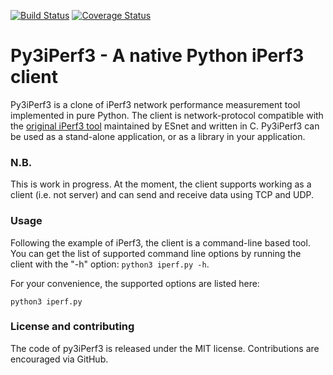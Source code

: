[![Build Status](https://img.shields.io/travis/justas-/py3iperf3.svg)](https://travis-ci.org/justas-/py3iperf3) [![Coverage Status](https://img.shields.io/coveralls/github/justas-/py3iperf3.svg)](https://coveralls.io/github/justas-/py3iperf3?branch=master)

# Py3iPerf3 - A native Python iPerf3 client

Py3iPerf3 is a clone of iPerf3 network performance measurement tool implemented in pure Python. The client is network-protocol compatible with the [original iPerf3 tool](https://github.com/esnet/iperf) maintained by ESnet and written in C. Py3iPerf3 can be used as a stand-alone application, or as a library in your application.

### N.B.

This is work in progress. At the moment, the client supports working as a client (i.e. not server) and can send and receive data using TCP and UDP. 

### Usage

Following the example of iPerf3, the client is a command-line based tool. You can get the list of supported command line options by running the client with the "-h" option: ```python3 iperf.py -h```.

For your convenience, the supported options are listed here:

```
python3 iperf.py
```

### License and contributing

The code of py3iPerf3 is released under the MIT license. Contributions are encouraged via GitHub.
